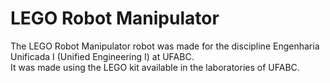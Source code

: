 # LEGO Robot Manipulator
The LEGO Robot Manipulator robot was made for the discipline Engenharia Unificada I (Unified Engineering I) at UFABC.\
It was made using the LEGO kit available in the laboratories of UFABC.

